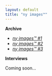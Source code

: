 ```yaml
---
layout: default
title: "ny images™"
---
```


**Archive**

- _[ny images™ #1](https://notreyork.github.io/ny_images-02-01-2023/)_
- _[ny images™ #2](https://notreyork.github.io/ny_images-03-01-2023/)_
- _[ny images™ #3](https://notreyork.github.io/ny_images-04-01-2023/)_

**Interviews**

Coming soon...
